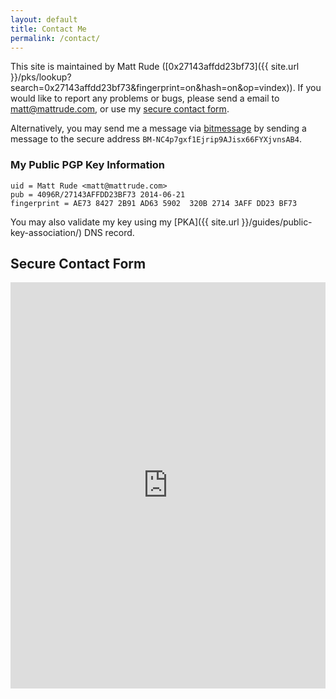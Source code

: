 ```yaml
---
layout: default
title: Contact Me
permalink: /contact/
---
```


This site is maintained by Matt Rude ([0x27143affdd23bf73]({{ site.url }}/pks/lookup?search=0x27143affdd23bf73&fingerprint=on&hash=on&op=vindex)). If you would like to report any problems or bugs, please send a email to <matt@mattrude.com>, or use my <a href="#" onclick='javascript:window.open("https://encrypt.to/matt", "_blank", "toolbar=no, scrollbars=no, resizable=yes, width=800, height=650");'>secure contact form</a>.

Alternatively, you may send me a message via [bitmessage](http://bitmessage.org) by sending a message to the secure address `BM-NC4p7gxf1Ejrip9AJisx66FYXjvnsAB4`.

### My Public PGP Key Information

    uid = Matt Rude <matt@mattrude.com>
    pub = 4096R/27143AFFDD23BF73 2014-06-21
    fingerprint = AE73 8427 2B91 AD63 5902  320B 2714 3AFF DD23 BF73

You may also validate my key using my [PKA]({{ site.url }}/guides/public-key-association/) DNS record.

## Secure Contact Form

<iframe height="650" width="100%" frameborder="0" src="https://encrypt.mattrude.com/0x27143affdd23bf73"></iframe>
